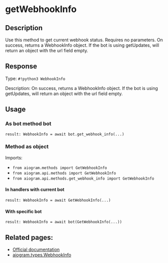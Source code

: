 # getWebhookInfo

## Description

Use this method to get current webhook status. Requires no parameters. On success, returns a WebhookInfo object. If the bot is using getUpdates, will return an object with the url field empty.




## Response

Type: `#!python3 WebhookInfo`

Description: On success, returns a WebhookInfo object. If the bot is using getUpdates, will return an object with the url field empty.


## Usage


### As bot method bot

```python3
result: WebhookInfo = await bot.get_webhook_info(...)
```

### Method as object

Imports:

- `from aiogram.methods import GetWebhookInfo`
- `from aiogram.api.methods import GetWebhookInfo`
- `from aiogram.api.methods.get_webhook_info import GetWebhookInfo`

#### In handlers with current bot
```python3
result: WebhookInfo = await GetWebhookInfo(...)
```

#### With specific bot
```python3
result: WebhookInfo = await bot(GetWebhookInfo(...))
```



## Related pages:

- [Official documentation](https://core.telegram.org/bots/api#getwebhookinfo)
- [aiogram.types.WebhookInfo](../types/webhook_info.md)
